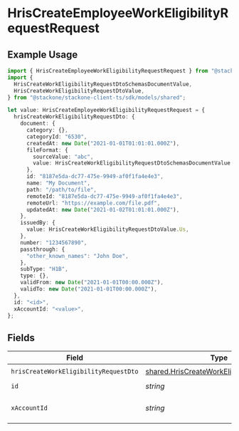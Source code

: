 # HrisCreateEmployeeWorkEligibilityRequestRequest

## Example Usage

```typescript
import { HrisCreateEmployeeWorkEligibilityRequestRequest } from "@stackone/stackone-client-ts/sdk/models/operations";
import {
  HrisCreateWorkEligibilityRequestDtoSchemasDocumentValue,
  HrisCreateWorkEligibilityRequestDtoValue,
} from "@stackone/stackone-client-ts/sdk/models/shared";

let value: HrisCreateEmployeeWorkEligibilityRequestRequest = {
  hrisCreateWorkEligibilityRequestDto: {
    document: {
      category: {},
      categoryId: "6530",
      createdAt: new Date("2021-01-01T01:01:01.000Z"),
      fileFormat: {
        sourceValue: "abc",
        value: HrisCreateWorkEligibilityRequestDtoSchemasDocumentValue.Pdf,
      },
      id: "8187e5da-dc77-475e-9949-af0f1fa4e4e3",
      name: "My Document",
      path: "/path/to/file",
      remoteId: "8187e5da-dc77-475e-9949-af0f1fa4e4e3",
      remoteUrl: "https://example.com/file.pdf",
      updatedAt: new Date("2021-01-02T01:01:01.000Z"),
    },
    issuedBy: {
      value: HrisCreateWorkEligibilityRequestDtoValue.Us,
    },
    number: "1234567890",
    passthrough: {
      "other_known_names": "John Doe",
    },
    subType: "H1B",
    type: {},
    validFrom: new Date("2021-01-01T00:00.000Z"),
    validTo: new Date("2021-01-01T00:00.000Z"),
  },
  id: "<id>",
  xAccountId: "<value>",
};
```

## Fields

| Field                                                                                                           | Type                                                                                                            | Required                                                                                                        | Description                                                                                                     |
| --------------------------------------------------------------------------------------------------------------- | --------------------------------------------------------------------------------------------------------------- | --------------------------------------------------------------------------------------------------------------- | --------------------------------------------------------------------------------------------------------------- |
| `hrisCreateWorkEligibilityRequestDto`                                                                           | [shared.HrisCreateWorkEligibilityRequestDto](../../../sdk/models/shared/hriscreateworkeligibilityrequestdto.md) | :heavy_check_mark:                                                                                              | N/A                                                                                                             |
| `id`                                                                                                            | *string*                                                                                                        | :heavy_check_mark:                                                                                              | N/A                                                                                                             |
| `xAccountId`                                                                                                    | *string*                                                                                                        | :heavy_check_mark:                                                                                              | The account identifier                                                                                          |